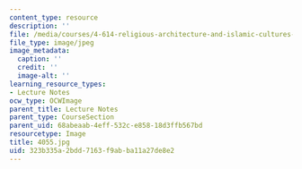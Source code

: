 ```yaml
---
content_type: resource
description: ''
file: /media/courses/4-614-religious-architecture-and-islamic-cultures-fall-2002/323b335a2bdd7163f9abba11a27de8e2_4055.jpg
file_type: image/jpeg
image_metadata:
  caption: ''
  credit: ''
  image-alt: ''
learning_resource_types:
- Lecture Notes
ocw_type: OCWImage
parent_title: Lecture Notes
parent_type: CourseSection
parent_uid: 68abeaab-4eff-532c-e858-18d3ffb567bd
resourcetype: Image
title: 4055.jpg
uid: 323b335a-2bdd-7163-f9ab-ba11a27de8e2
---
```

